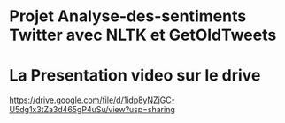 # Projet Analyse-des-sentiments Twitter avec NLTK et GetOldTweets
# La Presentation video sur le drive
https://drive.google.com/file/d/1idp8yNZjGC-U5dg1x3tZa3d465gP4uSu/view?usp=sharing

